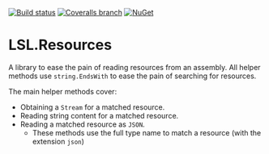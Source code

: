 [![Build status](https://img.shields.io/appveyor/ci/alunacjones/lsl-resources.svg)](https://ci.appveyor.com/project/alunacjones/lsl-resources)
[![Coveralls branch](https://img.shields.io/coverallsCoverage/github/alunacjones/LSL.Resources)](https://coveralls.io/github/alunacjones/LSL.Resources)
[![NuGet](https://img.shields.io/nuget/v/LSL.Resources.svg)](https://www.nuget.org/packages/LSL.Resources/)

# LSL.Resources

A library to ease the pain of reading resources from an assembly. All helper methods use `string.EndsWith` to ease the pain of searching for resources.

The main helper methods cover:

* Obtaining a `Stream` for a matched resource.
* Reading string content for a matched resource.
* Reading a matched resource as `JSON`.
    * These methods use the full type name to match a resource (with the extension `json`)



